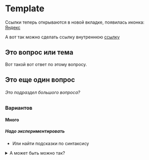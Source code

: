 # Template

Ссылки теперь открываются в новой вкладке, появилась иконка: [Яндекс](https://ya.ru)

А вот так можно сделать ссылку внутреннюю [ссылку](linters.md)

## Это вопрос или тема
Вот такой вот ответ по этому вопросу.


## Это еще один вопрос
###### Это подраздел большого вопроса?

### Вариантов
#### Много
##### Надо экспериментировать
- Или найти подсказки по синтаксису

<details>
  <summary>А может быть можно так?</summary>
  Вот только не очень понятно, можно ли менять форматирование спойлера.
</details>